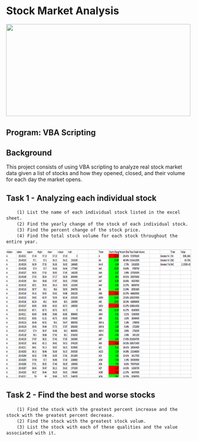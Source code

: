 # Stock Market Analysis 

<img src="https://sites.duke.edu/perspective/files/2020/01/stock-market-getty-images-rf.jpg"  width="500" height="250">

## Program: VBA Scripting 

## Background 

This project consists of using VBA scripting to analyze real stock market data given a list of stocks and how they opened, closed, and their volume for each day the market opens. 

## Task 1 - Analyzing each individual stock 

        (1) List the name of each individual stock listed in the excel sheet. 
        (2) Find the yearly change of the stock of each individual stock. 
        (3) Find the percent change of the stock price. 
        (4) Find the total stock volume for each stock throughout the entire year. 
        
<img src="https://github.com/Abdullah101298/Stock_Market_Analysis/blob/master/Images/VBA_Solution_2014.png?raw=true"  width="1000" height="350">
                
## Task 2 - Find the best and worse stocks 

        (1) Find the stock with the greatest percent increase and the stock with the greatest percent decrease. 
        (2) Find the stock with the greatest stock volum. 
        (3) List the stock with each of these qualities and the value associated with it. 
